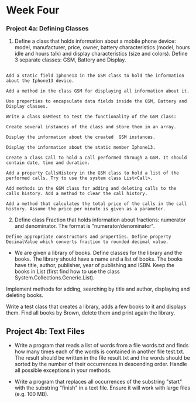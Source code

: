 # Week Four

### Project 4a: Defining Classes

1. Define a class that holds information about a mobile phone device: model, manufacturer, price, owner, battery characteristics (model, hours idle and hours talk) and display characteristics (size and colors). Define 3 separate classes: GSM, Battery and Display.

``` Define several constructors for the defined classes that take different sets of arguments (the full information for the class or part of it). The unknown data fill with null.

Add a static field Iphone13 in the GSM class to hold the information about the Iphone13 device.

Add a method in the class GSM for displaying all information about it.

Use properties to encapsulate data fields inside the GSM, Battery and Display classes.

Write a class GSMTest to test the functionality of the GSM class:

Create several instances of the class and store them in an array.

Display the information about the created  GSM instances.

Display the information about the static member Iphone13.

Create a class Call to hold a call performed through a GSM. It should contain date, time and duration.

Add a property CallsHistory in the GSM class to hold a list of the performed calls. Try to use the system class List<Call>.

Add methods in the GSM class for adding and deleting calls to the calls history. Add a method to clear the call history.

Add a method that calculates the total price of the calls in the call history. Assume the price per minute is given as a parameter.
```

2. Define class Fraction that holds information about fractions: numerator and denominator. The format is "numerator/denominator".

``` Define static method Parse() which is trying to parse the input string to fraction and passes the values to a constructor.
Define appropriate constructors and properties. Define property DecimalValue which converts fraction to rounded decimal value.
 ```

- We are given a library of books. Define classes for the library and the books. The library should have a name and a list of books. The books have title, author, publisher, year of publishing and ISBN. Keep the books in List<Book> (first find how to use the class System.Collections.Generic.List<T>).

Implement methods for adding, searching by title and author, displaying and deleting books.

Write a test class that creates a library, adds a few books to it and displays them. Find all books by Brown, delete them and print again the library.



## Project 4b: Text Files

- Write a program that reads a list of words from a file words.txt and finds how many times each of the words is contained in another file test.txt. The result should be written in the file result.txt and the words should be sorted by the number of their occurrences in descending order. Handle all possible exceptions in your methods.


- Write a program that replaces all occurrences of the substring "start" with the substring "finish" in a text file. Ensure it will work with large files (e.g. 100 MB).


